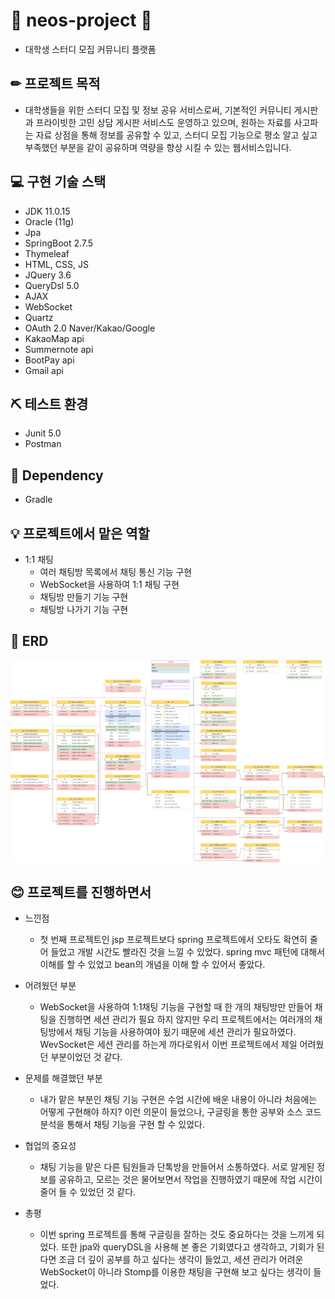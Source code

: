 # 📘 neos-project 📘
- 대학생 스터디 모집 커뮤니티 플랫폼

## ✏ 프로젝트 목적 
- 대학생들을 위한 스터디 모집 및 정보 공유 서비스로써, 기본적인 커뮤니티 게시판과 프라이빗한 고민 상담 게시판 서비스도 운영하고 있으며, 원하는 자료를 사고파는 자료 상점을 통해 정보를 공유할 수 있고, 스터디 모집 기능으로 평소 알고 싶고 부족했던 부분을 같이 공유하며 역량을 향상 시킬 수 있는 웹서비스입니다.

## 💻 구현 기술 스택 
- JDK 11.0.15
- Oracle (11g)
- Jpa
- SpringBoot 2.7.5
- Thymeleaf
- HTML, CSS, JS
- JQuery 3.6
- QueryDsl 5.0
- AJAX
- WebSocket
- Quartz
- OAuth 2.0 Naver/Kakao/Google
- KakaoMap api
- Summernote api 
- BootPay api
- Gmail api
 
## ⛏ 테스트 환경
- Junit 5.0
- Postman

## 💬 Dependency
- Gradle

## 💡 프로젝트에서 맡은 역할 
* 1:1 채팅 
  - 여러 채팅방 목록에서 채팅 통신 기능 구현
  - WebSocket을 사용하여 1:1 채팅 구현
  - 채팅방 만들기 기능 구현
  - 채팅방 나가기 기능 구현
  
## 📝 ERD
![ERD](./NEOS.drawio.png)

## 😊 프로젝트를 진행하면서
  * 느낀점
  
     - 첫 번째 프로젝트인 jsp 프로젝트보다 spring 프로젝트에서 오타도 확연히 줄어 들었고 개발 시간도 빨라진 것을 느낄 수 있었다.
     spring mvc 패턴에 대해서 이해를 할 수 있었고 bean의 개념을 이해 할 수 있어서 좋았다.
  * 어려웠던 부분
  
     - WebSocket을 사용하여 1:1채팅 기능을 구현할 때 한 개의 채팅방만 만들어 채팅을 진행하면 세션 관리가 필요 하지 않지만 우리 프로젝트에서는 여러개의 채팅방에서 채팅 기능을 사용하여야 됬기 때문에 세션 관리가 필요하였다. WevSocket은 세션 관리를 하는게 까다로워서 이번 프로젝트에서 제일 어려웠던 부분이었던 것 같다. 
  * 문제를 해결했던 부분
  
     - 내가 맡은 부분인 채팅 기능 구현은 수업 시간에 배운 내용이 아니라 처음에는 어떻게 구현해야 하지? 이런 의문이 들었으나, 구글링을 통한 공부와 소스 코드 분석을 통해서 채팅 기능을 구현 할 수 있었다.
  * 협업의 중요성
  
     - 채팅 기능을 맡은 다른 팀원들과 단톡방을 만들어서 소통하였다. 서로 알게된 정보를 공유하고, 모르는 것은 물어보면서 작업을 진행하였기 때문에 작업 시간이 줄어 들 수 있었던 것 같다.
  * 총평
  
     -  이번 spring 프로젝트를 통해 구글링을 잘하는 것도 중요하다는 것을 느끼게 되었다. 또한 jpa와 queryDSL을 사용해 본 좋은 기회였다고 생각하고, 기회가 된다면 조금 더 깊이 공부를 하고 싶다는 생각이 들었고, 세션 관리가 어려운 WebSocket이 아니라 Stomp를 이용한 채팅을 구현해 보고 싶다는 생각이 들었다.



